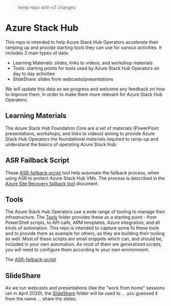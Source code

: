 > temp repo with v2 changes


# Azure Stack Hub

This repo is intended to help Azure Stack Hub Operators accelerate their ramping up and provide starting tools they can use for various activities. It includes 3 main types of data:

- Learning Materials: slides, links to videos, and workshop materials
- Tools: starting points for tools used by Azure Stack Hub Operators on day to day activities
- SlideShare: slides from webcasts/presentations

We will update this data as we progress and welcome any feedback on how to improve them, in order to make them more relevant for Azure Stack Hub Operators.

## Learning Materials

The Azure Stack Hub Foundation Core are a set of materials (PowerPoint presentations, workshops, and links to videos) aiming to provide Azure Stack Hub Operators the foundational materials required to ramp-up and understand the basics of operating Azure Stack Hub.

## ASR Failback Script

These [ASR-failback-script](https://github.com/Azure-Samples/Azure-Stack-Hub-Foundation-Core/tree/master/ASR-failback-script) tool help automate the failback process, when using ASR to protect Azure Stack Hub VMs. The process is described in the [Azure Site Recovery failback tool](https://docs.microsoft.com/azure-stack/operator/site-recovery-failback) document.

## Tools

The Azure Stack Hub Operators use a wide range of tooling to manage their infrastructure. The [Tools](http://github.com/Azure-Samples/Azure-Stack-Hub-Foundation-Core/tree/master/Tools) folder provides these as a starting point - from PowerShell scripts, to API calls, ARM templates, Azure integration, and all kinds of automation. This repo is intended to capture some fo these tools and to provide them as example for others, as they are building their tooling as well. 
Most of these scripts are small snippets which can, and should be, included in your own automation. As most of them are generalized scripts, you will need to configure them according to your own environment.

The [ASR-failback-script](http://github.com/Azure-Samples/Azure-Stack-Hub-Foundation-Core/tree/master/ASF-Training)

## SlideShare

As we run webcasts and presentations (like the "work from home" sessions ran in April 2020), the [SlideShare](http://github.com/Azure-Samples/Azure-Stack-Hub-Foundation-Core/tree/master/SlideShare) folder will be used to ... you guessed it from the name ... share the slides. 
